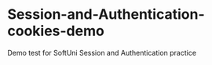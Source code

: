 # Session-and-Authentication-cookies-demo
Demo test for SoftUni Session and Authentication practice 
